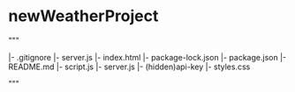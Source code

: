 # newWeatherProject

"""
 
|- .gitignore
   |- server.js
|- index.html
|- package-lock.json
|- package.json
|- README.md
|- script.js
|- server.js
   |- (hidden)api-key
|- styles.css

"""
